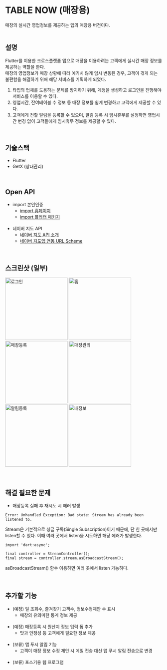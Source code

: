 # TABLE NOW (매장용)
매장의 실시간 영업정보를 제공하는 앱의 매장용 버전이다.
<br><br>

## 설명
Flutter를 이용한 크로스플랫폼 앱으로 매장을 이용하려는 고객에게 실시간 매장 정보를 제공하는 역할을 한다.<br>
매장의 영업정보가 매장 상황에 따라 예기치 않게 임시 변동된 경우, 고객이 겪게 되는 불편함을 해결하기 위해 해당 서비스를 기획하게 되었다.<br>
1. 타입의 업체를 도용하는 문제를 방지하기 위해, 계정을 생성하고 로그인을 진행해야 서비스를 이용할 수 있다.
2. 영업시간, 잔여테이블 수 정보 등 매장 정보를 쉽게 변경하고 고객에게 제공할 수 있다.
3. 고객에게 전할 알림을 등록할 수 있으며, 알림 등록 시 임시휴무를 설정하면 영업시간 변경 없이 고객들에게 임시휴무 정보를 제공할 수 있다.
<br>

## 기술스택
- Flutter
- GetX (상태관리)
<br>

## Open API
- import 본인인증
  - [import 홈페이지](https://www.iamport.kr/)
  - [import 플러터 패키지](https://pub.dev/packages/iamport_flutter)
  <br>
- 네이버 지도 API
  - [네이버 지도 API 소개](https://www.ncloud.com/product/applicationService/maps)
  - [네이버 지도앱 연동 URL Scheme](https://guide.ncloud-docs.com/docs/naveropenapiv3-maps-url-scheme-url-scheme)
<br>

## 스크린샷 (일부)
<div>
  <img src="https://user-images.githubusercontent.com/56622731/211715421-217af15c-5881-4901-a013-8ea2590e2923.png" alt="로그인" width="200"/>
  <img src="https://user-images.githubusercontent.com/56622731/211715464-6926ddf6-1208-433a-abf0-3c8f78438312.png" alt="홈" width="200"/>
  <img src="https://user-images.githubusercontent.com/56622731/211715502-6cc72bf3-a94c-4a1d-adb8-d9cdafece6fb.png" alt="매장등록" width="200"/>
  <img src="https://user-images.githubusercontent.com/56622731/211715532-6dff3723-d7de-4112-9813-7f2a3f1b60fd.png" alt="매장관리" width="200"/>
  <img src="https://user-images.githubusercontent.com/56622731/211715553-91717577-6b57-4b8c-b465-120ed8e2c0f4.png" alt="알림등록" width="200"/>
  <img src="https://user-images.githubusercontent.com/56622731/211715583-9f99425c-415f-4e6e-a8b3-8a54f012b571.png" alt="내정보" width="200"/>
</div><br><br>

## 해결 필요한 문제
- 매장등록 실패 후 재시도 시 에러 발생<br>
```
Error: Unhandled Exception: Bad state: Stream has already been listened to.
```
Stream은 기본적으로 싱글 구독(Single Subscription)이기 때문에, 단 한 곳에서만 listen할 수 있다. 이때 여러 곳에서 listen을 시도하면 해당 에러가 발생한다.
```
import 'dart:async';

final controller = StreamController();
final stream = controller.stream.asBroadcastStream();
```
asBroadcastStream() 함수 이용하면 여러 곳에서 listen 가능하다.
<br><br><br>

## 추가할 기능
- (예정) 일 조회수, 즐겨찾기 고객수, 정보수정제안 수 표시
  - 매장의 유의미한 통계 정보 제공
  <br>
- (예정) 매장등록 시 원산지 정보 입력 폼 추가
  - 맛과 안정성 등 고객에게 필요한 정보 제공
  <br>
- (보류) 앱 푸시 알림 기능
  - 고객이 매장 정보 수정 제안 시 메일 전송 대신 앱 푸시 알림 전송으로 변경
  <br>
- (보류) 포스기용 웹 프로그램
<br>
